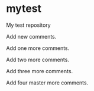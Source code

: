 mytest
======

My test repository

Add new comments.

Add one more comments.

Add two more comments.

Add three more comments.

Add four master more comments.